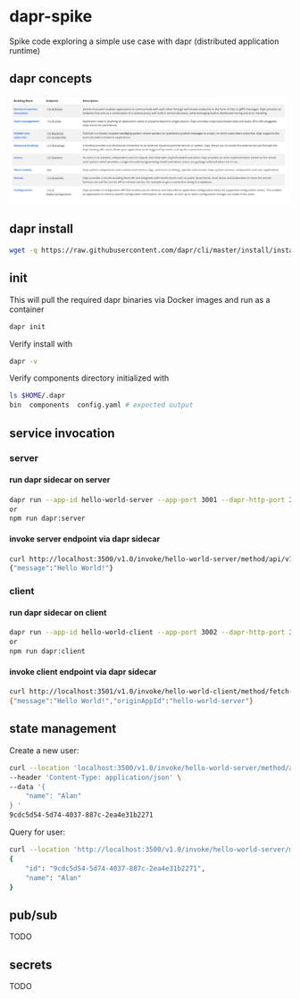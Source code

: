 # dapr-spike
Spike code exploring a simple use case with dapr (distributed application runtime)

## dapr concepts
<img src='./dapr-concepts-table.png'>

## dapr install 
```bash
wget -q https://raw.githubusercontent.com/dapr/cli/master/install/install.sh -O - | /bin/bash
```

## init
This will pull the required dapr binaries via Docker images and run as a container
```bash
dapr init
```
Verify install with
```bash
dapr -v
```
Verify components directory initialized with
```bash
ls $HOME/.dapr
bin  components  config.yaml # expected output
```

## service invocation
### server 
#### run dapr sidecar on server
```bash
dapr run --app-id hello-world-server --app-port 3001 --dapr-http-port 3500 npm run start:server
or
npm run dapr:server
```

#### invoke server endpoint via dapr sidecar
```bash
curl http://localhost:3500/v1.0/invoke/hello-world-server/method/api/v1/message
{"message":"Hello World!"}
```

### client
#### run dapr sidecar on client
```bash
dapr run --app-id hello-world-client --app-port 3002 --dapr-http-port 3501 npm run start:client
or
npm run dapr:client
```

#### invoke client endpoint via dapr sidecar
```bash
curl http://localhost:3501/v1.0/invoke/hello-world-client/method/fetch-message
{"message":"Hello World!","originAppId":"hello-world-server"}
```

## state management
Create a new user:
```bash
curl --location 'localhost:3500/v1.0/invoke/hello-world-server/method/api/v1/user' \
--header 'Content-Type: application/json' \
--data '{
    "name": "Alan"
} '
9cdc5d54-5d74-4037-887c-2ea4e31b2271
```

Query for user: 
```bash
curl --location 'http://localhost:3500/v1.0/invoke/hello-world-server/method/api/v1/user/9cdc5d54-5d74-4037-887c-2ea4e31b2271' 
{
    "id": "9cdc5d54-5d74-4037-887c-2ea4e31b2271",
    "name": "Alan"
}
```

## pub/sub
TODO

## secrets
TODO